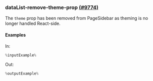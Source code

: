 ### dataList-remove-theme-prop [(#9774)](https://github.com/patternfly/patternfly-react/pull/9774)

The `theme` prop has been removed from PageSidebar as theming is no longer handled React-side.

#### Examples

In:

```jsx
%inputExample%
```

Out:

```jsx
%outputExample%
```
